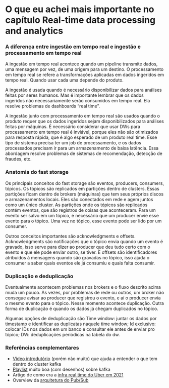 # O que eu achei mais importante no capítulo Real-time data processing and analytics

### A diferença entre ingestão em tempo real e ingestão e processamento em tempo real

A ingestão em tempo real acontece quando um pipeline transmite dados, uma mensagem por vez, de uma origem para um destino. O processamento em tempo real se refere a transformações aplicadas em dados ingeridos em tempo real. Quando usar cada uma depende do produto.

A ingestão é usada quando é necessário disponibilizar dados para análises feitas por seres humanos. Mas é importante lembrar que os dados ingeridos não necessariamente serão consumidos em tempo real. Ela resolve problemas de dashboards “real time”.

A ingestão junto com processamento em tempo real são usados quando o produto requer que os dados ingeridos sejam disponibilizados para análises feitas por máquinas. É necessário considerar que usar DWs para processamento em tempo real é inviável, porque eles não são otimizados para resposta rápida, que é algo esperado de um produto real time. Esse tipo de sistema precisa ter um job de processamento, e os dados processados precisam ir para um armazenamento de baixa latência. Essa abordagem resolve problemas de sistemas de recomendação, detecção de fraudes, etc.
 

### Anatomia do fast storage

Os principais conceitos do fast storage são eventos, producers, consumers, tópicos. Os tópicos são replicados em partições dentro de clusters. Essas partições ficam dentro de brokers (máquinas) que tem seus próprios discos e armazenamentos locais. Eles são conectados em rede e agem juntos como um único cluster. As partições onde os tópicos são replicados contém eventos, que são registros de coisas que aconteceram. Para um evento ser salvo em um tópico, é necessário que um producer envie esse evento para o tópico. Uma vez no tópico, esse evento pode ser lido por um consumer.

Outros conceitos importantes são acknowledgments e offsets. Acknowledgments são notificações que o tópico envia quando um evento é gravado, isso serve para dizer ao producer que deu tudo certo com o evento e que ele pode enviar outro, se tiver. E offsets são identificadores atribuídos à mensagens quando são gravadas no tópico, isso ajuda o consumer a saber quais eventos ele já consumiu e quais falta consumir.
 

### Duplicação e deduplicação

Eventualmente acontecem problemas nos brokers e o fluxo descrito acima muda um pouco. Às vezes, por problemas de rede ou outros, um broker não consegue avisar ao producer que registrou o evento, e aí o producer envia o mesmo evento para o tópico. Nesse momento acontece duplicação. Outra forma de duplicação é quando os dados já chegam duplicados no tópico.

Algumas opções de deduplicação são Time window: juntar os dados por timestamp e identificar as duplicatas naquele time window; Id exclusivo: colocar IDs nos dados em um banco e consultar ele antes de enviar pro tópico; DW: deduplicações periódicas na tabela do dw.


### Referências complementares

* [Vídeo introdutório](https://youtu.be/B5j3uNBH8X4?list=PLa7VYi0yPIH2PelhRHoFR5iQgflg-y6JA) (porém não muito) que ajuda a entender o que tem dentro do cluster kafka
* [Playlist](https://www.youtube.com/playlist?list=PLa7VYi0yPIH2PelhRHoFR5iQgflg-y6JA) muito boa (com desenhos) sobre kafka
* Artigo de como era a [infra real time do Uber em 2021](https://arxiv.org/pdf/2104.00087.pdf) 
* Overview da [arquitetura do Pub/Sub](https://cloud.google.com/pubsub/architecture?hl=pt-br)
